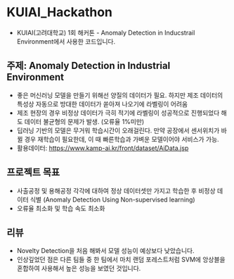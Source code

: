 # KUIAI_Hackathon
- KUIAI(고려대학교) 1회 해커톤 - Anomaly Detection in Inducstrail Environment에서 사용한 코드입니다.

## 주제: Anomaly Detection in Industrial Environment
- 좋은 머신러닝 모델을 만들기 위해선 양질의 데이터가 필요. 하지만 제조 데이터의 특성상 자동으로 방대한 데이터가 쏟아져 나오기에 라벨링이 어려움
- 제조 현장의 경우 비정상 데이터가 극히 적기에 라벨링이 성공적으로 진행되었다 해도 데이터 불균형의 문제가 발생. (오류율 1%미만)
- 딥러닝 기반의 모델은 무거워 학습시간이 오래걸린다. 만약 공장에서 센서위치가 바뀔 경우 재학습이 필요한데, 이 때 빠른학습과 가벼운 모델이어야 서비스가 가능.
- 활용데이터: https://www.kamp-ai.kr/front/dataset/AiData.jsp

## 프로젝트 목표
- 사출공정 및 용해공정 각각에 대하여 정상 데이터셋만 가지고 학습한 후 비정상 데이터 식별 (Anomaly Detection Using Non-supervised learning)
- 오류율 최소화 및 학습 속도 최소화


## 리뷰
- Novelty Detection을 처음 해봐서 모델 성능이 예상보다 낮았습니다.
- 인상깊었던 점은 다른 팀들 중 한 팀에서 마치 랜덤 포레스트처럼 SVM에 앙상블을 혼합하여 사용해서 높은 성능을 보였던 것입니다. 
